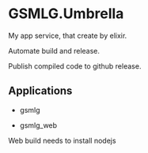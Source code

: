 # GSMLG.Umbrella

My app service, that create by elixir.

Automate build and release.

Publish compiled code to github release.

## Applications

- gsmlg

- gsmlg_web

Web build needs to install nodejs

